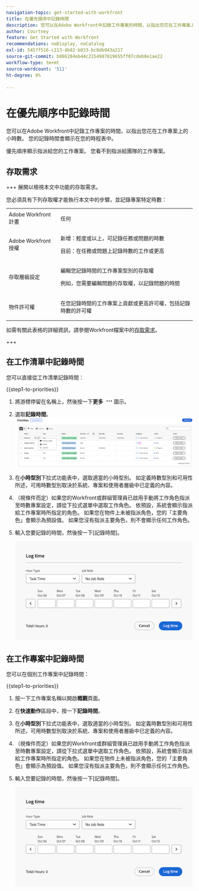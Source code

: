 ```yaml
---
navigation-topic: get-started-with-workfront
title: 在優先順序中記錄時間
description: 您可以在Adobe Workfront中記錄工作專案的時間，以指出您花在工作專案上的小時數。 您的記錄時間會顯示在您的時程表中。
author: Courtney
feature: Get Started with Workfront
recommendations: noDisplay, noCatalog
exl-id: 5457f516-c213-4b82-b033-bc8db943a217
source-git-commit: b886284eb44c2154987019655ff07cdeb0e1ae22
workflow-type: tm+mt
source-wordcount: '511'
ht-degree: 0%

---
```


# 在優先順序中記錄時間

您可以在Adobe Workfront中記錄工作專案的時間，以指出您花在工作專案上的小時數。 您的記錄時間會顯示在您的時程表中。

優先順序顯示指派給您的工作專案。 您看不到指派給團隊的工作專案。

## 存取需求

+++ 展開以檢視本文中功能的存取需求。

您必須具有下列存取權才能執行本文中的步驟，並記錄專案特定時數：

<table style="table-layout:auto"> 
 <col> 
 <col> 
 <tbody> 
  <tr> 
   <td role="rowheader">Adobe Workfront計畫</td> 
   <td> <p>任何</p> </td> 
  </tr> 
  <tr> 
   <td role="rowheader">Adobe Workfront授權</td> 
   <td> <p>新增：輕度或以上，可記錄任務或問題的時數</p>
   <p>目前：在任務或問題上記錄時數的工作或更高</p> </td> 
  </tr> 
  <tr> 
   <td role="rowheader">存取層級設定</td> 
   <td> <p>編輯您記錄時間的工作專案型別的存取權 </p> <p>例如，您需要編輯問題的存取權，以記錄問題的時間</p> </td> 
  </tr> 
  <tr> 
   <td role="rowheader">物件許可權</td> 
   <td> <p>在您記錄時間的工作專案上貢獻或更高許可權，包括記錄時數的許可權</p> </td> 
  </tr> 
 </tbody> 
</table>

如需有關此表格的詳細資訊，請參閱Workfront檔案中的[存取需求](/help/quicksilver/administration-and-setup/add-users/access-levels-and-object-permissions/access-level-requirements-in-documentation.md)。

+++

## 在工作清單中記錄時間

您可以直接從工作清單記錄時間：

{{step1-to-priorities}}

1. 將游標停留在名稱上，然後按一下&#x200B;**更多** ![更多圖示](assets/more-icon.png)圖示。
1. 選取&#x200B;**記錄時間**。
   ![更新、記錄時間和上傳](assets/update-log-upload.png)
1. 在&#x200B;**小時型別**&#x200B;下拉式功能表中，選取適當的小時型別。 如定義時數型別和可用性所述，可用時數型別取決於系統、專案和使用者層級中已定義的內容。

1. （視條件而定）如果您的Workfront或群組管理員已啟用手動將工作角色指派至時數專案設定，請從下拉式選單中選取工作角色。 依預設，系統會顯示指派給工作專案時所指定的角色。 如果您在物件上未被指派角色，您的「主要角色」會顯示為預設值。 如果您沒有指派主要角色，則不會顯示任何工作角色。

1. 輸入您要記錄的時間，然後按一下[記錄時間]。**&#x200B;**

   ![記錄時間](assets/log-time-dialog.png)

## 在工作專案中記錄時間

您可以在個別工作專案中記錄時間：

{{step1-to-priorities}}

1. 按一下工作專案名稱以開啟&#x200B;**概觀**&#x200B;頁面。
1. 在&#x200B;**快速動作**&#x200B;區段中，按一下&#x200B;**記錄時間**。
1. 在&#x200B;**小時型別**&#x200B;下拉式功能表中，選取適當的小時型別。 如定義時數型別和可用性所述，可用時數型別取決於系統、專案和使用者層級中已定義的內容。
1. （視條件而定）如果您的Workfront或群組管理員已啟用手動將工作角色指派至時數專案設定，請從下拉式選單中選取工作角色。 依預設，系統會顯示指派給工作專案時所指定的角色。 如果您在物件上未被指派角色，您的「主要角色」會顯示為預設值。 如果您沒有指派主要角色，則不會顯示任何工作角色。

1. 輸入您要記錄的時間，然後按一下[記錄時間]。**&#x200B;**

   ![記錄時間](assets/log-time-dialog.png)
